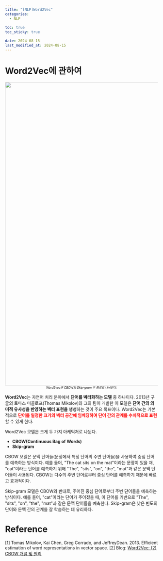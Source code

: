 ```yaml
---
title: "[NLP]Word2Vec"
categories: 
  - NLP
  
toc: true
toc_sticky: true

date: 2024-08-15
last_modified_at: 2024-08-15
---
```

# Word2Vec에 관하여

<figure style="text-align: center; margin: auto;">
  <img width="1000" alt="1" src="https://github.com/user-attachments/assets/77c76d70-12c4-43d5-b916-60ec2a3aabca" style="display: block; margin: auto;">
  <figcaption style="font-size:70%; text-align: center; width: 100%; margin-top: 0px;">
    <em>Word2vec은 CBOW와 Skip-gram 두 종류로 나눠진다.</em>
  </figcaption>
</figure>

**Word2Vec**는 자연어 처리 분야에서 **단어를 벡터화하는 모델** 중 하나이다. 2013년 구글의 토마스 미콜로프(Thomas Mikolov)와 그의 팀이 개발한 이 모델은 **단어 간의 의미적 유사성을 반영하는 벡터 표현을 생성**하는 것이 주요 목표이다. Word2Vec는 기본적으로 <span style="color:red">**단어를 일정한 크기의 벡터 공간에 임베딩하여 단어 간의 관계를 수치적으로 표현**</span>할 수 있게 한다.

Word2Vec 모델은 크게 두 가지 아케턱처로 나뉜다.

- **CBOW(Continuous Bag of Words)**
- **Skip-gram**

CBOW 모델은 문맥 단어들(문장에서 특정 단어의 주변 단어들)을 사용하여 중심 단어를 예측하는 방식이다. 예를 들어, "The cat sits on the mat"이라는 문장이 있을 때, "cat"이라는 단어를 예측하기 위해 "The", "sits", "on", "the", "mat"과 같은 문맥 단어들이 사용된다. CBOW는 다수의 주변 단어로부터 중심 단어를 예측하기 때문에 빠르고 효과적이다.

Skip-gram 모델은 CBOW와 반대로, 주어진 중심 단어로부터 주변 단어들을 예측하는 방식이다. 예를 들어, "cat"이라는 단어가 주어졌을 때, 이 단어를 기반으로 "The", "sits", "on", "the", "mat"과 같은 문맥 단어들을 예측한다. Skip-gram은 낮은 빈도의 단어와 문맥 간의 관계를 잘 학습하는 데 유리하다.

# Reference
\[1\] Tomas Mikolov, Kai Chen, Greg Corrado, and JeffreyDean. 2013. Efficient estimation of word representations in vector space. 
\[2\] Blog: [Word2Vec: (2) CBOW 개념 및 원리](https://heytech.tistory.com/352)
